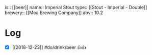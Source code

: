 is:: [[beer]]
name:: Imperial Stout
type:: [[Stout - Imperial - Double]]
brewery:: [[Moa Brewing Company]]
abv:: 10.2

# Log
- [x] [[2018-12-23]] #do/drink/beer 👍👍
